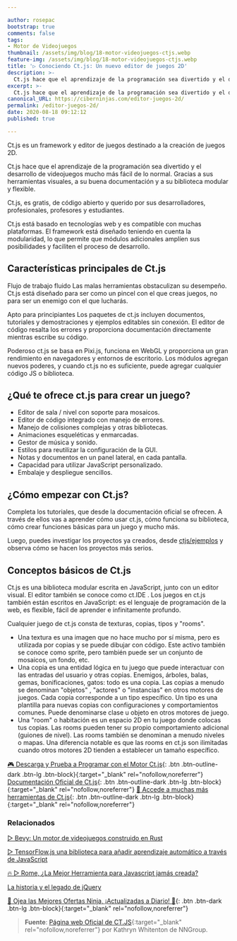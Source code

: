 ```yaml
---

author: rosepac
bootstrap: true
comments: false
tags:
- Motor de Videojuegos
thumbnail: /assets/img/blog/18-motor-videojuegos-ctjs.webp
feature-img: /assets/img/blog/18-motor-videojuegos-ctjs.webp
title: '▷ Conociendo Ct.js: Un nuevo editor de juegos 2D'
description: >-
  Ct.js hace que el aprendizaje de la programación sea divertido y el desarrollo de juegos fácil gracias a sus herramientas visuales, buenos documentos y una biblioteca modular y flexible.
excerpt: >-
  Ct.js hace que el aprendizaje de la programación sea divertido y el desarrollo de juegos fácil gracias a sus herramientas visuales, buenos documentos y una biblioteca modular y flexible.
canonical_URL: https://ciberninjas.com/editor-juegos-2d/
permalink: /editor-juegos-2d/
date: 2020-08-18 09:12:12
published: true

---
```


Ct.js es un framework y editor de juegos destinado a la creación de juegos 2D.

Ct.js hace que el aprendizaje de la programación sea divertido y el desarrollo de videojuegos mucho más fácil de lo normal. Gracias a sus herramientas visuales, a su buena documentación y a su biblioteca modular y flexible.

Ct.js, es gratis, de código abierto y querido por sus desarrolladores, profesionales, profesores y estudiantes.

Ct.js está basado en tecnologías web y es compatible con muchas plataformas. El framework está diseñado teniendo en cuenta la modularidad, lo que permite que módulos adicionales amplíen sus posibilidades y faciliten el proceso de desarrollo.

## **Características principales de Ct.js**

Flujo de trabajo fluido
Las malas herramientas obstaculizan su desempeño. Ct.js está diseñado para ser como un pincel con el que creas juegos, no para ser un enemigo con el que lucharás.

Apto para principiantes
Los paquetes de ct.js incluyen documentos, tutoriales y demostraciones y ejemplos editables sin conexión. El editor de código resalta los errores y proporciona documentación directamente mientras escribe su código.

Poderoso
ct.js se basa en Pixi.js, funciona en WebGL y proporciona un gran rendimiento en navegadores y entornos de escritorio. Los módulos agregan nuevos poderes, y cuando ct.js no es suficiente, puede agregar cualquier código JS o biblioteca.

## **¿Qué te ofrece ct.js para crear un juego?**

- Editor de sala / nivel con soporte para mosaicos.
- Editor de código integrado con manejo de errores.
- Manejo de colisiones complejas y otras bibliotecas.
- Animaciones esqueléticas y enmarcadas.
- Gestor de música y sonido.
- Estilos para reutilizar la configuración de la GUI.
- Notas y documentos en un panel lateral, en cada pantalla.
- Capacidad para utilizar JavaScript personalizado.
- Embalaje y despliegue sencillos.

## **¿Cómo empezar con Ct.js?**

Completa los tutoriales, que desde la documentación oficial se ofrecen. A través de ellos vas a aprender cómo usar ct.js, cómo funciona su biblioteca, cómo crear funciones básicas para un juego y mucho más.

Luego, puedes investigar los proyectos ya creados, desde [ctjs/ejemplos](https://ctjs.rocks/madewithctjs/) y observa cómo se hacen los proyectos más serios.

## **Conceptos básicos de Ct.js**

Ct.js es una biblioteca modular escrita en JavaScript, junto con un editor visual. El editor también se conoce como ct.IDE . Los juegos en ct.js también están escritos en JavaScript: es el lenguaje de programación de la web, es flexible, fácil de aprender e infinitamente profundo.

Cualquier juego de ct.js consta de texturas, copias, tipos y "rooms".

- Una textura es una imagen que no hace mucho por sí misma, pero es utilizada por copias y se puede dibujar con código. Este activo también se conoce como sprite, pero también puede ser un conjunto de mosaicos, un fondo, etc.
- Una copia es una entidad lógica en tu juego que puede interactuar con las entradas del usuario y otras copias. Enemigos, árboles, balas, gemas, bonificaciones, gatos: todo es una copia. Las copias a menudo se denominan "objetos" , "actores" o "instancias" en otros motores de juegos.
Cada copia corresponde a un tipo específico. Un tipo es una plantilla para nuevas copias con configuraciones y comportamientos comunes. Puede denominarse clase u objeto en otros motores de juego.
- Una "room" o habitación es un espacio 2D en tu juego donde colocas tus copias. Las rooms pueden tener su propio comportamiento adicional (guiones de nivel). Las rooms también se denominan a menudo niveles o mapas. Una diferencia notable es que las rooms en ct.js son ilimitadas cuando otros motores 2D tienden a establecer un tamaño específico.



[🎮 Descarga y Prueba a Programar con el Motor Ct.js](https://ctjs.rocks/){: .btn .btn-outline-dark .btn-lg .btn-block}{:target="_blank" rel="nofollow,noreferrer"}
[Documentación Oficial de Ct.js](https://docs.ctjs.rocks/){: .btn .btn-outline-dark .btn-lg .btn-block}{:target="_blank" rel="nofollow,noreferrer"}
[🧰 Accede a muchas más herramientas de Ct.js](https://github.com/ct-js/ct-js#support-ctjs-on-product-hunting-sites){: .btn .btn-outline-dark .btn-lg .btn-block}{:target="_blank" rel="nofollow,noreferrer"}
<!-- https://ctjs.rocks/ , https://news.ycombinator.com/item?id=24176655 -->

### **Relacionados** <!-- omit in toc -->

[ ▷ Bevy: Un motor de videojuegos construido en Rust](https://ciberninjas.com/bevy-motor-videojuegos-rust/)

[▷ TensorFlow.js una biblioteca para añadir aprendizaje automático a través de JavaScript](https://ciberninjas.com/tensorflow-javascript/)

[🔥 ▷ Rome, ¿La Mejor Herramienta para Javascript jamás creada?](https://ciberninjas.com/roma-herramienta-javascript/)

[La historia y el legado de jQuery](https://ciberninjas.com/la-historia-y-el-legado-de-jquery/)

[🎁 Ojea las Mejores Ofertas Ninja, ¡Actualizadas a Diario! 🛒](https://www.amazon.es/shop/cibercursos){: .btn .btn-dark .btn-lg .btn-block}{:target="_blank" rel="nofollow,noreferrer"}

> **Fuente**: [Página web Oficial de CT.JS](https://ctjs.rocks/){:target="_blank" rel="nofollow,noreferrer"} por Kathryn Whitenton de NNGroup.